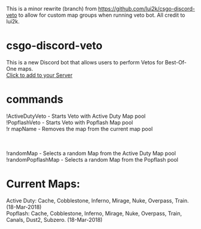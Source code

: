 This is a minor rewrite (branch) from https://github.com/lui2k/csgo-discord-veto to allow for custom map groups when running veto bot. All credit to lui2k.

# csgo-discord-veto
This is a new Discord bot that allows users to perform Vetos for Best-Of-One maps. <br />
[Click to add to your Server](https://discordapp.com/api/oauth2/authorize?client_id=424955615631376384&permissions=2048&scope=bot)

# commands
!ActiveDutyVeto   - Starts Veto with Active Duty Map pool <br />
!PopflashVeto    - Starts Veto with Popflash Map pool <br />
!r mapName    - Removes the map from the current map pool <br />

<br />
<br />
!randomMap   - Selects a random Map from the Active Duty Map pool <br />
!randomPopflashMap   - Selects a random Map from the Popflash pool <br />
  
  
# Current Maps:
Active Duty: Cache, Cobblestone, Inferno, Mirage, Nuke, Overpass, Train. (18-Mar-2018) <br />
Popflash: Cache, Cobblestone, Inferno, Mirage, Nuke, Overpass, Train, Canals, Dust2, Subzero. (18-Mar-2018) <br />
